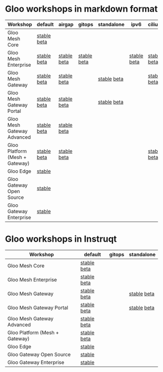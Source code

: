 <h1>Gloo workshops in markdown format</h1>
<table>
  <thead>
    <tr>
      <th>Workshop</th>
      <th>default</th>
      <th>airgap</th>
      <th>gitops</th>
      <th>standalone</th>
      <th>ipv6</th>
      <th>cilium</th>
      <th>openshift</th>
    </tr>
  </thead>
  <tbody>
    <tr>
      <td>Gloo Mesh Core</td>
      <td><a href="https://github.com/solo-io/workshops/tree/master/gloo-mesh/core/2-5/default" target=”_blank”>stable</a> <a href="https://github.com/solo-io/workshops/tree/master/gloo-mesh/core/2-6/default" target=”_blank”>beta</a></td>
      <td></td>
      <td></td>
      <td></td>
      <td></td>
      <td></td>
    </tr>
    <tr>
      <td>Gloo Mesh Enterprise</td>
      <td><a href="https://github.com/solo-io/workshops/tree/master/gloo-mesh/enterprise/2-5/default" target=”_blank”>stable</a> <a href="https://github.com/solo-io/workshops/tree/master/gloo-mesh/enterprise/2-6/default" target=”_blank”>beta</a></td>
      <td><a href="https://github.com/solo-io/workshops/tree/master/gloo-mesh/enterprise/2-5/airgap/default" target=”_blank”>stable</a> <a href="https://github.com/solo-io/workshops/tree/master/gloo-mesh/enterprise/2-6/airgap/default" target=”_blank”>beta</a></td>
      <td><a href="https://github.com/solo-io/workshops/tree/master/gloo-mesh/enterprise/2-5/gitops/default" target=”_blank”>stable</a> <a href="https://github.com/solo-io/workshops/tree/master/gloo-mesh/enterprise/2-6/gitops/default" target=”_blank”>beta</a></td>
      <td></td>
      <td><a href="https://github.com/solo-io/workshops/tree/master/gloo-mesh/enterprise/2-5/ipv6/default" target=”_blank”>stable</a> <a href="https://github.com/solo-io/workshops/tree/master/gloo-mesh/enterprise/2-6/ipv6/default" target=”_blank”>beta</a></td>
      <td><a href="https://github.com/solo-io/workshops/tree/master/gloo-mesh/enterprise/2-5/cilium/default" target=”_blank”>stable</a> <a href="https://github.com/solo-io/workshops/tree/master/gloo-mesh/enterprise/2-6/cilium/default" target=”_blank”>beta</a></td>
      <td><a href="https://github.com/solo-io/workshops/tree/master/gloo-mesh/enterprise/2-5/openshift/default" target=”_blank”>stable</a> <a href="https://github.com/solo-io/workshops/tree/master/gloo-mesh/enterprise/2-6/openshift/default" target=”_blank”>beta</a></td>
    </tr>
    <tr>
      <td>Gloo Mesh Gateway</td>
      <td><a href="https://github.com/solo-io/workshops/tree/master/gloo-mesh/gateway/2-5/default" target=”_blank”>stable</a> <a href="https://github.com/solo-io/workshops/tree/master/gloo-mesh/gateway/2-6/default" target=”_blank”>beta</a></td>
      <td><a href="https://github.com/solo-io/workshops/tree/master/gloo-mesh/gateway/2-5/airgap/default" target=”_blank”>stable</a> <a href="https://github.com/solo-io/workshops/tree/master/gloo-mesh/gateway/2-6/airgap/default" target=”_blank”>beta</a></td>
      <td></td>
      <td><a href="https://github.com/solo-io/workshops/tree/master/gloo-mesh/gateway/2-5/standalone/default" target=”_blank”>stable</a> <a href="https://github.com/solo-io/workshops/tree/master/gloo-mesh/gateway/2-6/standalone/default" target=”_blank”>beta</a></td>
      <td></td>
      <td><a href="https://github.com/solo-io/workshops/tree/master/gloo-mesh/gateway/2-5/cilium/default" target=”_blank”>stable</a> <a href="https://github.com/solo-io/workshops/tree/master/gloo-mesh/gateway/2-6/cilium/default" target=”_blank”>beta</a></td>
      <td><a href="https://github.com/solo-io/workshops/tree/master/gloo-mesh/gateway/2-5/openshift/default" target=”_blank”>stable</a> <a href="https://github.com/solo-io/workshops/tree/master/gloo-mesh/gateway/2-6/openshift/default" target=”_blank”>beta</a></td>
    </tr>
    <tr>
      <td>Gloo Mesh Gateway Portal</td>
      <td><a href="https://github.com/solo-io/workshops/tree/master/gloo-mesh/gateway/2-5/portal/default" target=”_blank”>stable</a> <a href="https://github.com/solo-io/workshops/tree/master/gloo-mesh/gateway/2-6/portal/default" target=”_blank”>beta</a></td>
      <td><a href="https://github.com/solo-io/workshops/tree/master/gloo-mesh/gateway/2-5/airgap/portal/default" target=”_blank”>stable</a> <a href="https://github.com/solo-io/workshops/tree/master/gloo-mesh/gateway/2-6/airgap/portal/default" target=”_blank”>beta</a></td>
      <td></td>
      <td><a href="https://github.com/solo-io/workshops/tree/master/gloo-mesh/gateway/2-5/standalone/portal/default" target=”_blank”>stable</a> <a href="https://github.com/solo-io/workshops/tree/master/gloo-mesh/gateway/2-6/standalone/portal/default" target=”_blank”>beta</a></td>
      <td></td>
      <td></td>
      <td><a href="https://github.com/solo-io/workshops/tree/master/gloo-mesh/gateway/2-5/openshift/portal/default" target=”_blank”>stable</a> <a href="https://github.com/solo-io/workshops/tree/master/gloo-mesh/gateway/2-6/openshift/portal/default" target=”_blank”>beta</a></td>
    </tr>
    <tr>
      <td>Gloo Mesh Gateway Advanced&nbsp;</td>
      <td><a href="https://github.com/solo-io/workshops/tree/master/gloo-mesh/gateway/2-5/advanced/default" target=”_blank”>stable</a> <a href="https://github.com/solo-io/workshops/tree/master/gloo-mesh/gateway/2-6/advanced/default" target=”_blank”>beta</a></td>
      <td><a href="https://github.com/solo-io/workshops/tree/master/gloo-mesh/gateway/2-5/airgap/advanced/default" target=”_blank”>stable</a> <a href="https://github.com/solo-io/workshops/tree/master/gloo-mesh/gateway/2-6/airgap/advanced/default" target=”_blank”>beta</a></td>
      <td></td>
      <td></td>
      <td></td>
      <td></td>
      <td></td>
    </tr>
    <tr>
      <td>Gloo Platform (Mesh + Gateway)&nbsp;</td>
      <td><a href="https://github.com/solo-io/workshops/tree/master/gloo-mesh/platform/2-5/default" target=”_blank”>stable</a> <a href="https://github.com/solo-io/workshops/tree/master/gloo-mesh/platform/2-6/default" target=”_blank”>beta</a></td>
      <td><a href="https://github.com/solo-io/workshops/tree/master/gloo-mesh/platform/2-5/airgap/default" target=”_blank”>stable</a> <a href="https://github.com/solo-io/workshops/tree/master/gloo-mesh/platform/2-6/airgap/default" target=”_blank”>beta</a></td>
      <td></td>
      <td></td>
      <td></td>
      <td><a href="https://github.com/solo-io/workshops/tree/master/gloo-mesh/platform/2-5/cilium/default" target=”_blank”>stable</a> <a href="https://github.com/solo-io/workshops/tree/master/gloo-mesh/platform/2-6/cilium/default" target=”_blank”>beta</a></td>
      <td><a href="https://github.com/solo-io/workshops/tree/master/gloo-mesh/platform/2-5/openshift/default" target=”_blank”>stable</a> <a href="https://github.com/solo-io/workshops/tree/master/gloo-mesh/platform/2-6/openshift/default" target=”_blank”>beta</a></td>
    </tr>
    <tr>
      <td>Gloo Edge</td>
      <td><a href="https://github.com/solo-io/workshops/tree/master/gloo-edge" target=”_blank”>stable</a></td>
      <td></td>
      <td></td>
      <td></td>
      <td></td>
      <td></td>
      <td></td>
    </tr>
    <tr>
      <td>Gloo Gateway Open Source</td>
      <td><a href="https://github.com/solo-io/workshops/tree/master/gloo-gateway/1-17/oss/default" target=”_blank”>stable</a></td>
      <td></td>
      <td></td>
      <td></td>
      <td></td>
      <td></td>
      <td></td>
    </tr>
    <tr>
      <td>Gloo Gateway Enterprise</td>
      <td><a href="https://github.com/solo-io/workshops/tree/master/gloo-gateway/1-17/enterprise/default" target=”_blank”>stable</a></td>
      <td></td>
      <td></td>
      <td></td>
      <td></td>
      <td></td>
      <td></td>
    </tr>
  </tbody>
</table>
<h1>Gloo workshops in Instruqt</h1>
<table>
  <thead>
    <tr>
      <th>Workshop</th>
      <th>default</th>
      <th>gitops</th>
      <th>standalone</th>
    </tr>
  </thead>
  <tbody>
    <tr>
      <td>Gloo Mesh Core</td>
      <td><a href="https://play.instruqt.com/manage/soloio/tracks/core-2-5-default" target=”_blank”>stable</a> <a href="https://play.instruqt.com/manage/soloio/tracks/core-2-6-default" target=”_blank”>beta</a></td>
      <td></td>
      <td></td>
    </tr>
    <tr>
      <td>Gloo Mesh Enterprise</td>
      <td><a href="https://play.instruqt.com/manage/soloio/tracks/enterprise-2-5-default" target=”_blank”>stable</a> <a href="https://play.instruqt.com/manage/soloio/tracks/enterprise-2-6-default" target=”_blank”>beta</a></td>
      <td></td>
      <td></td>
    </tr>
    <tr>
      <td>Gloo Mesh Gateway</td>
      <td><a href="https://play.instruqt.com/manage/soloio/tracks/gateway-2-5-default" target=”_blank”>stable</a> <a href="https://play.instruqt.com/manage/soloio/tracks/gateway-2-6-default" target=”_blank”>beta</a></td>
      <td></td>
      <td><a href="https://play.instruqt.com/manage/soloio/tracks/gateway-2-5-standalone" target=”_blank”>stable</a> <a href="https://play.instruqt.com/manage/soloio/tracks/gateway-2-6-standalone" target=”_blank”>beta</a></td>
    </tr>
    <tr>
      <td>Gloo Mesh Gateway Portal</td>
      <td><a href="https://play.instruqt.com/manage/soloio/tracks/gateway-2-5-portal" target=”_blank”>stable</a> <a href="https://play.instruqt.com/manage/soloio/tracks/gateway-2-6-portal" target=”_blank”>beta</a></td>
      <td></td>
      <td><a href="https://play.instruqt.com/manage/soloio/tracks/gateway-2-5-portal-standalone" target=”_blank”>stable</a> <a href="https://play.instruqt.com/manage/soloio/tracks/gateway-2-6-portal-standalone" target=”_blank”>beta</a></td>
    </tr>
    <tr>
      <td>Gloo Mesh Gateway Advanced&nbsp;</td>
      <td><a href="https://play.instruqt.com/manage/soloio/tracks/gateway-2-5-advanced" target=”_blank”>stable</a> <a href="https://play.instruqt.com/manage/soloio/tracks/gateway-2-6-advanced" target=”_blank”>beta</a></td>
      <td></td>
      <td></td>
    </tr>
    <tr>
      <td>Gloo Platform (Mesh + Gateway)&nbsp;</td>
      <td><a href="https://play.instruqt.com/manage/soloio/tracks/platform-2-5-default" target=”_blank”>stable</a> <a href="https://play.instruqt.com/manage/soloio/tracks/platform-2-6-default" target=”_blank”>beta</a></td>
      <td></td>
      <td></td>
    </tr>
    <tr>
      <td>Gloo Edge</td>
      <td><a href="https://play.instruqt.com/manage/soloio/tracks/gloo-edge" target=”_blank”>stable</a></td>
      <td></td>
      <td></td>
    </tr>
    <tr>
      <td>Gloo Gateway Open Source</td>
      <td><a href=""https://play.instruqt.com/manage/soloio/tracks/oss-default" target=”_blank”>stable</a></td>
      <td></td>
      <td></td>
    </tr>
    <tr>
      <td>Gloo Gateway Enterprise</td>
      <td><a href="https://play.instruqt.com/manage/soloio/tracks/enterprise-default" target=”_blank”>stable</a></td>
      <td></td>
      <td></td>
    </tr>
  </tbody>
</table>
